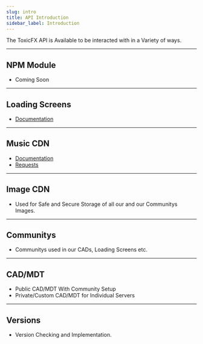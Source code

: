 ```yaml
---
slug: intro
title: API Introduction
sidebar_label: Introduction
---
```


The ToxicFX API is Available to be interacted with in a Variety of ways.

---

## NPM Module
- Coming Soon

---

## Loading Screens
- [Documentation](./loading/index.md)

---

## Music CDN
- [Documentation](./loading/songs.md)
- [Requests](https://help.toxicfx.org/docs/tfx_api/loading/loading#request-a-song-to-be-added)

--- 

## Image CDN
- Used for Safe and Secure Storage of all our and our Communitys Images.

---

## Communitys
- Communitys used in our CADs, Loading Screens etc.

---

## CAD/MDT
- Public CAD/MDT With Community Setup
- Private/Custom CAD/MDT for Individual Servers

---

## Versions
- Version Checking and Implementation.
